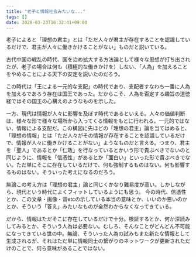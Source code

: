 ```yaml
---
title: "老子と情報社会みたいな..."
tags: []
date: 2020-03-23T16:32:41+09:00
---
```


老子によると「理想の君主」とは「ただ人々が君主が存在することを認識しているだけで、君主が人々に働きかけることがない」ものだと説いている。

古代中国の戦乱の時代、国を治め拡大する方法論として様々な思想が打ち出されたが、老子の場合は何も（積極的な働きかけを）しない、「人為」を加えることをやめることによる天下の安定を説いたのだろう。

この時代は「王による一元的な支配」の時代であり、支配者すなわち一番に人為を加えるであろう存在は国王であった。だからこそ、人為を否定する趣旨の道徳経ではその国王の心構えのようなものを示した。

一方、現代は情報が人々に影響を及ぼす時代であるといえる。人々の価値判断は、様々な形で様々な場所から入ってくる情報をもとに行われる。一元的ではない、情報による支配だ。この構図に先ほどの「理想の君主」論を当てはめると、「理想の情報」とは「ただ人々がその情報が存在することを認識しているだけで、情報が人々に働きかけることがない」ようなものだと言える。つまり、君主を「聖人」であるとか「仁政」を行なっているとかいう形で貴ぶべきでないのと同じように、情報を「信憑性」があるとか「面白い」といった形で貴ぶべきでない。ただ単にそこに存在しているだけで、何も強制するものはない。何も影響するものはない。そういった考えになるのだろう。

無論この考え方は「理想の君主」論と同じくかなり難易度が高い。しかしながら、現代という時代によくフィットしているようにも思う。
今の時代、信憑性とか、この文章・画像・音etcの示している本当の意味とか、いいのか悪いのかとか、そういう「答え」みたいなものが全然わからなくなってきている。

だから、情報はただそこに存在しているだけで十分。検証するとか、何か深読みしてみるとか、そういう人為は必要ない。むしろ、そんなことがどんどん不可能になってきている世の中。無論、そういった人為の試みもまた新たな情報として生成されるが、それはただ単に情報同士の繋がりのネットワークが更新されただけのことで、何ら意味があることではない。